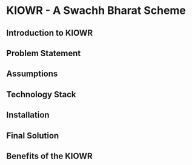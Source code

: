 # KIOWR - A Swachh Bharat Scheme

## Introduction to KIOWR

## Problem Statement

## Assumptions

## Technology Stack

## Installation

## Final Solution

## Benefits of the KIOWR
